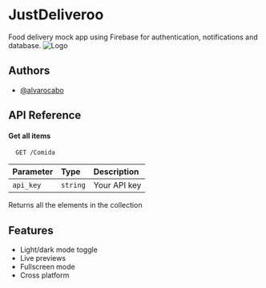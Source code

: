 
# JustDeliveroo

Food delivery mock app using Firebase for authentication, notifications and database.
![Logo](https://github.com/alvarocabo/JustDeliveroo/blob/master/app/src/main/res/drawable/logo_mini.png?raw=true)


## Authors

- [@alvarocabo](https://www.github.com/alvarocabo)


## API Reference

#### Get all items

```http
  GET /Comida
```

| Parameter | Type     | Description                |
| :-------- | :------- | :------------------------- |
| `api_key` | `string` | Your API key |

Returns all the elements in the collection


## Features

- Light/dark mode toggle
- Live previews
- Fullscreen mode
- Cross platform



